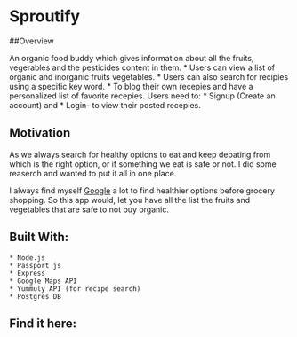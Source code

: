 Sproutify
==========
 
##Overview

An organic food buddy which gives information about all the fruits, vegerables and the pesticides content in them. 
	 	* Users can view a list of organic and inorganic fruits vegetables.
		* Users can also search for recipies using a specific key word.
		* To blog their own recepies and have a personalized list of favorite recepies. Users need to:
		* Signup (Create an account) and
		* Login- to view their posted recepies.

## Motivation

As we always search for healthy options to eat and keep debating from which is the right option, or if something we eat is safe or not. I did some reaserch and wanted to put it all in one place.

I always find myself [Google](https://www.google.com) a lot to find healthier options before grocery shopping. So this app would, let you have all the list the fruits and vegetables that are safe to not buy organic.




## Built With:

	* Node.js
	* Passport js
	* Express
	* Google Maps API
	* Yummuly API (for recipe search)
	* Postgres DB

## Find it here: 
